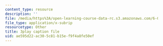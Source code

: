 ```yaml
---
content_type: resource
description: ''
file: /media/https%3A/open-learning-course-data-rc.s3.amazonaws.com/6-046j-introduction-to-algorithms-sma-5503-fall-2005/ae595d22ac305c81b15ef9f4a8fe50ef_vK_q-C-kXhs.vtt
file_type: application/x-subrip
resourcetype: Other
title: 3play caption file
uid: ae595d22-ac30-5c81-b15e-f9f4a8fe50ef
---
```

